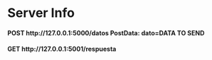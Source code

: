 <H1>Server Info</H1>

<H4>POST  http://127.0.0.1:5000/datos  PostData: dato=DATA TO SEND</H4>

<H4>GET   http://127.0.0.1:5001/respuesta</H4>
